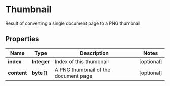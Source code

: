 

# Thumbnail

Result of converting a single document page to a PNG thumbnail
## Properties

Name | Type | Description | Notes
------------ | ------------- | ------------- | -------------
**index** | **Integer** | Index of this thumbnail |  [optional]
**content** | **byte[]** | A PNG thumbnail of the document page |  [optional]



